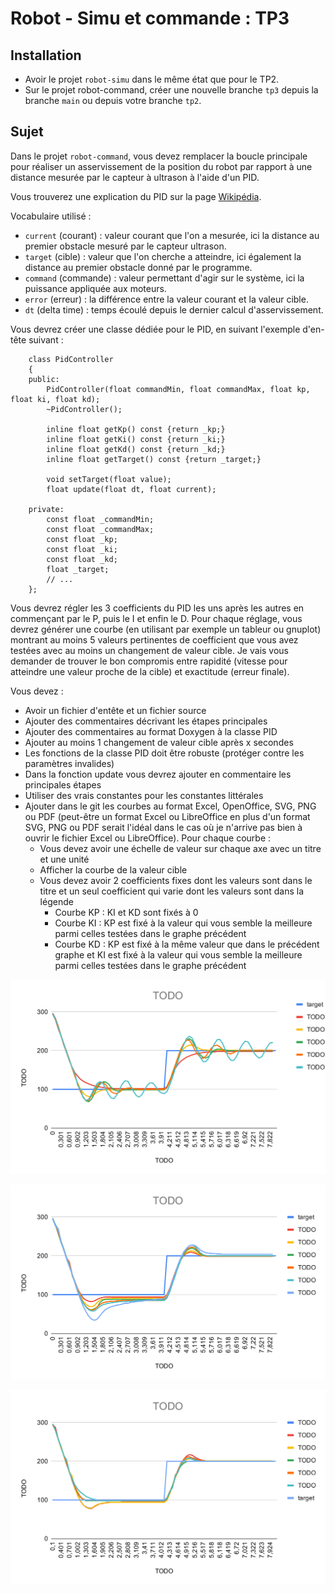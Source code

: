 Robot - Simu et commande : TP3
==============================

Installation
------------

- Avoir le projet `robot-simu` dans le même état que pour le TP2.
- Sur le projet robot-command, créer une nouvelle branche `tp3` depuis la branche `main` ou depuis
votre branche `tp2`.

Sujet
-----

Dans le projet `robot-command`, vous devez remplacer la boucle principale pour réaliser un
asservissement de la position du robot par rapport à une distance mesurée par le capteur à ultrason
à l'aide d'un PID.

Vous trouverez une explication du PID sur la page [Wikipédia](https://en.wikipedia.org/wiki/Proportional%E2%80%93integral%E2%80%93derivative_controller).

Vocabulaire utilisé :
- `current` (courant) : valeur courant que l'on a mesurée, ici la distance au premier
  obstacle mesuré par le capteur ultrason.
- `target` (cible) : valeur que l'on cherche a atteindre, ici également la distance au premier
  obstacle donné par le programme.
- `command` (commande) : valeur permettant d'agir sur le système, ici la puissance appliquée aux
  moteurs.
- `error` (erreur) : la différence entre la valeur courant et la valeur cible.
- `dt` (delta time) : temps écoulé depuis le dernier calcul d'asservissement.

Vous devrez créer une classe dédiée pour le PID, en suivant l'exemple d'en-tête suivant :
```
    class PidController
    {
    public:
        PidController(float commandMin, float commandMax, float kp, float ki, float kd);
        ~PidController();

        inline float getKp() const {return _kp;}
        inline float getKi() const {return _ki;}
        inline float getKd() const {return _kd;}
        inline float getTarget() const {return _target;}

        void setTarget(float value);
        float update(float dt, float current);

    private:
        const float _commandMin;
        const float _commandMax;
        const float _kp;
        const float _ki;
        const float _kd;
        float _target;
        // ...
    };
```

Vous devrez régler les 3 coefficients du PID les uns après les autres en commençant par le P, puis
le I et enfin le D. Pour chaque réglage, vous devrez générer une courbe (en utilisant par exemple
un tableur ou gnuplot) montrant au moins 5 valeurs pertinentes de coefficient que vous avez
testées avec au moins un changement de valeur cible. Je vais vous demander de trouver le bon
compromis entre rapidité (vitesse pour atteindre une valeur proche de la cible) et exactitude
(erreur finale).

Vous devez :

- Avoir un fichier d'entête et un fichier source
- Ajouter des commentaires décrivant les étapes principales
- Ajouter des commentaires au format Doxygen à la classe PID
- Ajouter au moins 1 changement de valeur cible après x secondes
- Les fonctions de la classe PID doit être robuste (protéger contre les paramètres invalides)
- Dans la fonction update vous devrez ajouter en commentaire les principales étapes
- Utiliser des vrais constantes pour les constantes littérales
- Ajouter dans le git les courbes au format Excel, OpenOffice, SVG, PNG ou PDF (peut-être un format
Excel ou LibreOffice en plus d'un format SVG, PNG ou PDF serait l'idéal dans le cas où je n'arrive
pas bien à ouvrir le fichier Excel ou LibreOffice). Pour chaque courbe :
    - Vous devez avoir une échelle de valeur sur chaque axe avec un titre et une unité
    - Afficher la courbe de la valeur cible
    - Vous devez avoir 2 coefficients fixes dont les valeurs sont dans le titre et un seul
      coefficient qui varie dont les valeurs sont dans la légende
        - Courbe KP : KI et KD sont fixés à 0
        - Courbe KI : KP est fixé à la valeur qui vous semble la meilleure parmi celles testées dans
          le graphe précédent
        - Courbe KD : KP est fixé à la même valeur que dans le précédent graphe et KI est fixé à
          la valeur qui vous semble la meilleure parmi celles testées dans le graphe précédent

![Exemple de réglage de la valeur P](tp3-pid/robot-simu-TP3-PID-KP.svg)

![Exemple de réglage de la valeur I](tp3-pid/robot-simu-TP3-PID-KI.svg)

![Exemple de réglage de la valeur D](tp3-pid/robot-simu-TP3-PID-KD.svg)

